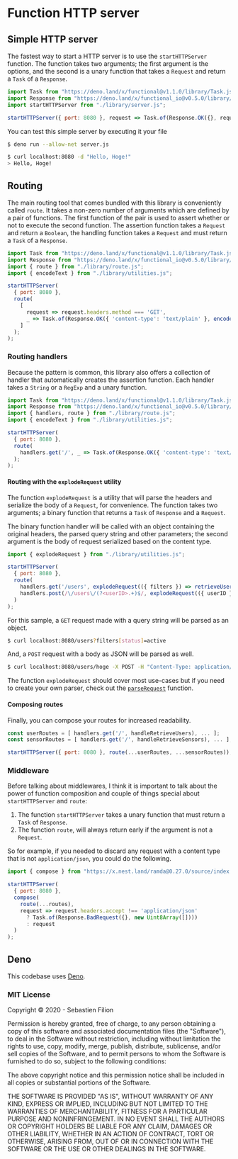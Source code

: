 # Function HTTP server

## Simple HTTP server

The fastest way to start a HTTP server is to use the `startHTTPServer` function.
The function takes two arguments; the first argument is the options, and the second is a unary
function that takes a `Request` and return a `Task` of a `Response`.

```js
import Task from "https://deno.land/x/functional@v1.1.0/library/Task.js";
import Response from "https://deno.land/x/functional_io@v0.5.0/library/Response.js";
import startHTTPServer from "./library/server.js";

startHTTPServer({ port: 8080 }, request => Task.of(Response.OK({}, request.raw)));
```

You can test this simple server by executing it your file

```bash
$ deno run --allow-net server.js
```

```bash
$ curl localhost:8080 -d "Hello, Hoge!"
> Hello, Hoge!
```

## Routing

The main routing tool that comes bundled with this library is conveniently called `route`.
It takes a non-zero number of arguments which are defined by a pair of functions.
The first function of the pair is used to assert whether or not to execute the second function.
The assertion function takes a `Request` and return a `Boolean`, the handling function takes a `Request` and
must return a `Task` of a `Response`.

```js
import Task from "https://deno.land/x/functional@v1.1.0/library/Task.js";
import Response from "https://deno.land/x/functional_io@v0.5.0/library/Response.js";
import { route } from "./library/route.js";
import { encodeText } from "./library/utilities.js";

startHTTPServer(
  { port: 8080 },
  route(
    [
      request => request.headers.method === 'GET',
      _ => Task.of(Response.OK({ 'content-type': 'text/plain' }, encodeText("Hello, Hoge!")))
    ]
  );
);
```

### Routing handlers

Because the pattern is common, this library also offers a collection of handler that automatically creates
the assertion function. Each handler takes a `String` or a `RegExp` and a unary function.

```js
import Task from "https://deno.land/x/functional@v1.1.0/library/Task.js";
import Response from "https://deno.land/x/functional_io@v0.5.0/library/Response.js";
import { handlers, route } from "./library/route.js";
import { encodeText } from "./library/utilities.js";

startHTTPServer(
  { port: 8080 },
  route(
    handlers.get('/', _ => Task.of(Response.OK({ 'content-type': 'text/plain' }, encodeText("Hello, Hoge!"))))
  );
);
```

#### Routing with the `explodeRequest` utility

The function `explodeRequest` is a utility that will parse the headers and serialize the body of a `Request`, for
convenience. The function takes two arguments; a binary function that returns a `Task` of `Response` and a `Request`.

The binary function handler will be called with an object containing the original headers, the parsed query string
and other parameters; the second argument is the body of request serialized based on the content type.

```js
import { explodeRequest } from "./library/utilities.js";

startHTTPServer(
  { port: 8080 },
  route(
    handlers.get('/users', explodeRequest(({ filters }) => retrieveUsers(filters))),
    handlers.post(/\/users\/(?<userID>.+)$/, explodeRequest(({ userID }, { data: user }) => updateUser(userID, user)))
  )
);
```

For this sample, a `GET` request made with a query string will be parsed as an object.

```bash
$ curl localhost:8080/users?filters[status]=active
```

And, a `POST` request with a body as JSON will be parsed as well.

```bash
$ curl localhost:8080/users/hoge -X POST -H "Content-Type: application/json" -d "{\"data\":{\"fullName\":\"Hoge\"}}"
```

 The function `explodeRequest` should cover most use-cases but if you need to create your own parser, check out the
 [`parseRequest`](#parsing-requests) function.

#### Composing routes

Finally, you can compose your routes for increased readability.

```js
const userRoutes = [ handlers.get('/', handleRetrieveUsers), ... ];
const sensorRoutes = [ handlers.get('/', handleRetrieveSensors), ... ];

startHTTPServer({ port: 8080 }, route(...userRoutes, ...sensorRoutes));
```

### Middleware

Before talking about middlewares, I think it is important to talk about the power of function composition and couple of
things special about `startHTTPServer` and `route`:

  1. The function `startHTTPServer` takes a unary function that must return a `Task` of `Response`.
  2. The function `route`, will always return early if the argument is not a `Request`.

So for example, if you needed to discard any request with a content type that is not `application/json`, you could
do the following.

```js
import { compose } from "https://x.nest.land/ramda@0.27.0/source/index.js";

startHTTPServer(
  { port: 8080 },
  compose(
    route(...routes),
    request => request.headers.accept !== 'application/json'
      ? Task.of(Response.BadRequest({}, new Uint8Array([])))
      : request
  )
);
```


## Deno

This codebase uses [Deno](https://deno.land/#installation).

### MIT License

Copyright © 2020 - Sebastien Filion

Permission is hereby granted, free of charge, to any person obtaining a copy
of this software and associated documentation files (the "Software"), to deal
in the Software without restriction, including without limitation the rights
to use, copy, modify, merge, publish, distribute, sublicense, and/or sell
copies of the Software, and to permit persons to whom the Software is
furnished to do so, subject to the following conditions:

The above copyright notice and this permission notice shall be included in all
copies or substantial portions of the Software.

THE SOFTWARE IS PROVIDED "AS IS", WITHOUT WARRANTY OF ANY KIND, EXPRESS OR
IMPLIED, INCLUDING BUT NOT LIMITED TO THE WARRANTIES OF MERCHANTABILITY,
FITNESS FOR A PARTICULAR PURPOSE AND NONINFRINGEMENT. IN NO EVENT SHALL THE
AUTHORS OR COPYRIGHT HOLDERS BE LIABLE FOR ANY CLAIM, DAMAGES OR OTHER
LIABILITY, WHETHER IN AN ACTION OF CONTRACT, TORT OR OTHERWISE, ARISING FROM,
OUT OF OR IN CONNECTION WITH THE SOFTWARE OR THE USE OR OTHER DEALINGS IN THE
SOFTWARE.